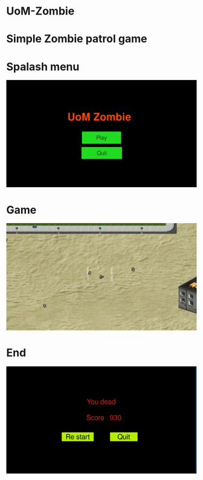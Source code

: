 # UoM-Zombie

# Simple Zombie patrol game

# Spalash menu

![alt text](https://github.com/Loghijiaha/UoM-Zombie/blob/master/images/Screenshot%20from%202020-02-12%2014-50-43.png)

# Game

![alt text](https://github.com/Loghijiaha/UoM-Zombie/blob/master/images/Screenshot%20from%202020-02-12%2014-50-52.png)

# End

![alt text](https://github.com/Loghijiaha/UoM-Zombie/blob/master/images/Screenshot%20from%202020-02-12%2014-51-02.png)


